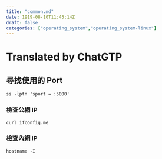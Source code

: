 ```yaml
---
title: "common.md"
date: 1919-08-10T11:45:14Z
draft: false
categories: ["operating_system","operating_system-linux"]
---
```




# Translated by ChatGTP

## 尋找使用的 Port

`ss -lptn 'sport = :5000'`

### 檢查公網 IP

`curl ifconfig.me`

### 檢查內網 IP
`hostname -I`